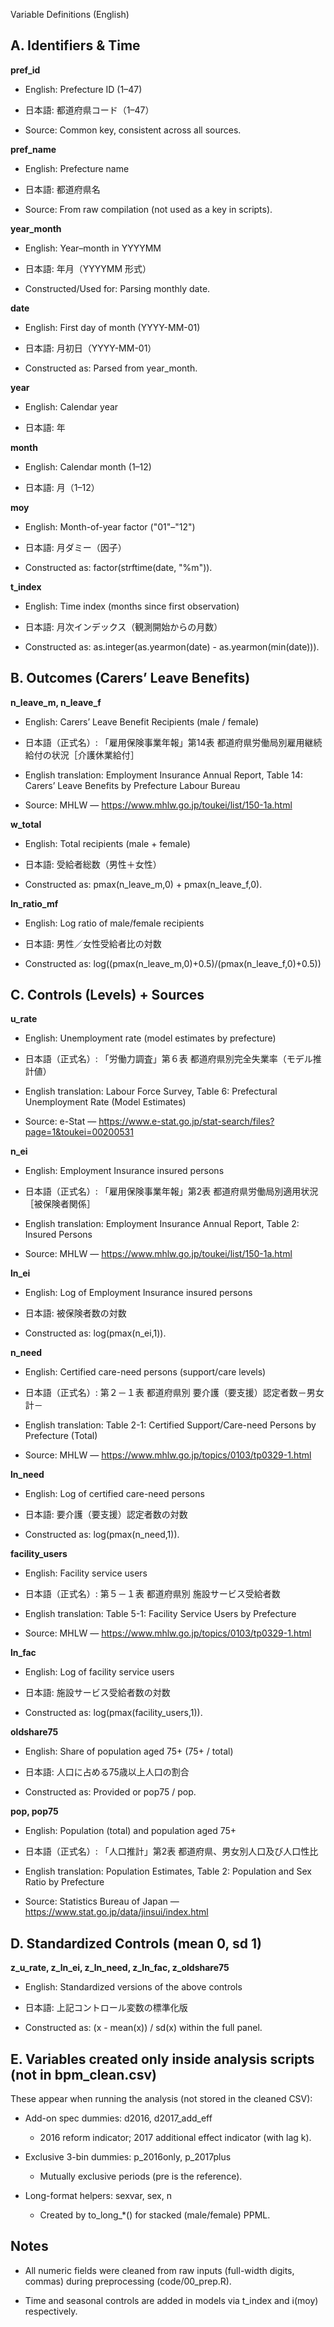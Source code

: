 Variable Definitions (English)

## A. Identifiers & Time

**pref_id**

- English: Prefecture ID (1–47)

- 日本語: 都道府県コード（1–47）

- Source: Common key, consistent across all sources.

**pref_name**

- English: Prefecture name

- 日本語: 都道府県名

- Source: From raw compilation (not used as a key in scripts).

**year_month**

- English: Year–month in YYYYMM

- 日本語: 年月（YYYYMM 形式）

- Constructed/Used for: Parsing monthly date.

**date**

- English: First day of month (YYYY-MM-01)

- 日本語: 月初日（YYYY-MM-01）

- Constructed as: Parsed from year_month.

**year**

- English: Calendar year

- 日本語: 年

**month**

- English: Calendar month (1–12)

- 日本語: 月（1–12）

**moy**

- English: Month-of-year factor ("01"–"12")

- 日本語: 月ダミー（因子）

- Constructed as: factor(strftime(date, "%m")).

**t_index**

- English: Time index (months since first observation)

- 日本語: 月次インデックス（観測開始からの月数）

- Constructed as: as.integer(as.yearmon(date) - as.yearmon(min(date))).

## B. Outcomes (Carers’ Leave Benefits)

**n_leave_m, n_leave_f**

- English: Carers’ Leave Benefit Recipients (male / female)

- 日本語（正式名）: 「雇用保険事業年報」第14表 都道府県労働局別雇用継続給付の状況［介護休業給付］

- English translation: Employment Insurance Annual Report, Table 14: Carers’ Leave Benefits by Prefecture Labour Bureau

- Source: MHLW — https://www.mhlw.go.jp/toukei/list/150-1a.html

**w_total**

- English: Total recipients (male + female)

- 日本語: 受給者総数（男性＋女性）

- Constructed as: pmax(n_leave_m,0) + pmax(n_leave_f,0).

**ln_ratio_mf**

- English: Log ratio of male/female recipients

- 日本語: 男性／女性受給者比の対数

- Constructed as: log((pmax(n_leave_m,0)+0.5)/(pmax(n_leave_f,0)+0.5))

## C. Controls (Levels) + Sources

**u_rate**

- English: Unemployment rate (model estimates by prefecture)

- 日本語（正式名）: 「労働力調査」第６表 都道府県別完全失業率（モデル推計値）

- English translation: Labour Force Survey, Table 6: Prefectural Unemployment Rate (Model Estimates)

- Source: e-Stat — https://www.e-stat.go.jp/stat-search/files?page=1&toukei=00200531

**n_ei**

- English: Employment Insurance insured persons

- 日本語（正式名）: 「雇用保険事業年報」第2表 都道府県労働局別適用状況［被保険者関係］

- English translation: Employment Insurance Annual Report, Table 2: Insured Persons

- Source: MHLW — https://www.mhlw.go.jp/toukei/list/150-1a.html

**ln_ei**

- English: Log of Employment Insurance insured persons

- 日本語: 被保険者数の対数

- Constructed as: log(pmax(n_ei,1)).

**n_need**

- English: Certified care-need persons (support/care levels)

- 日本語（正式名）: 第２－１表 都道府県別 要介護（要支援）認定者数－男女計－

- English translation: Table 2-1: Certified Support/Care-need Persons by Prefecture (Total)

- Source: MHLW — https://www.mhlw.go.jp/topics/0103/tp0329-1.html

**ln_need**

- English: Log of certified care-need persons

- 日本語: 要介護（要支援）認定者数の対数

- Constructed as: log(pmax(n_need,1)).

**facility_users**

- English: Facility service users

- 日本語（正式名）: 第５－１表 都道府県別 施設サービス受給者数

- English translation: Table 5-1: Facility Service Users by Prefecture

- Source: MHLW — https://www.mhlw.go.jp/topics/0103/tp0329-1.html

**ln_fac**

- English: Log of facility service users

- 日本語: 施設サービス受給者数の対数

- Constructed as: log(pmax(facility_users,1)).

**oldshare75**

- English: Share of population aged 75+ (75+ / total)

- 日本語: 人口に占める75歳以上人口の割合

- Constructed as: Provided or pop75 / pop.

**pop, pop75**

- English: Population (total) and population aged 75+

- 日本語（正式名）: 「人口推計」第2表 都道府県、男女別人口及び人口性比

- English translation: Population Estimates, Table 2: Population and Sex Ratio by Prefecture

- Source: Statistics Bureau of Japan — https://www.stat.go.jp/data/jinsui/index.html

## D. Standardized Controls (mean 0, sd 1)

**z_u_rate, z_ln_ei, z_ln_need, z_ln_fac, z_oldshare75**

- English: Standardized versions of the above controls

- 日本語: 上記コントロール変数の標準化版

- Constructed as: (x - mean(x)) / sd(x) within the full panel.

## E. Variables created only inside analysis scripts (not in bpm_clean.csv)

These appear when running the analysis (not stored in the cleaned CSV):

- Add-on spec dummies: d2016, d2017_add_eff

  - 2016 reform indicator; 2017 additional effect indicator (with lag k).

- Exclusive 3-bin dummies: p_2016only, p_2017plus

  - Mutually exclusive periods (pre is the reference).

- Long-format helpers: sexvar, sex, n

  - Created by to_long_*() for stacked (male/female) PPML.

## Notes

- All numeric fields were cleaned from raw inputs (full-width digits, commas) during preprocessing (code/00_prep.R).

- Time and seasonal controls are added in models via t_index and i(moy) respectively.
